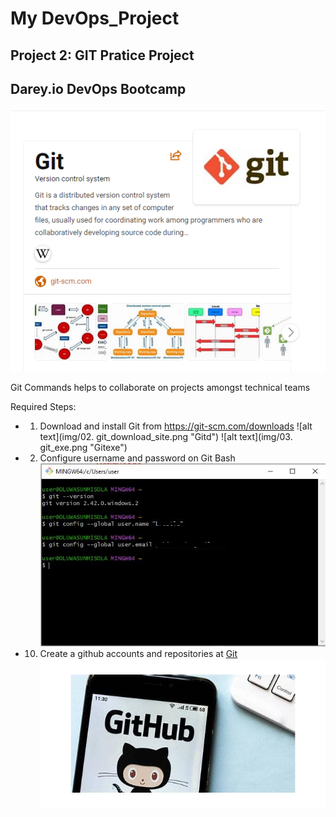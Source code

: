 # My DevOps_Project 
## Project 2: GIT Pratice Project
## Darey.io DevOps Bootcamp


![alt text](img/01.git.png "Git")

Git Commands helps to collaborate on projects amongst technical teams 

Required Steps:
* 1. Download and install Git  from <https://git-scm.com/downloads>
     ![alt text](img/02. git_download_site.png "Gitd")
     ![alt text](img/03. git_exe.png "Gitexe")

* 2. Configure username and password on Git Bash
    ![alt text](img/04.git_versionconfig.png "Gitv")


* 10. Create a github accounts and repositories at [Git](https://github.com/)
![alt text](img/github.png "Github")
 